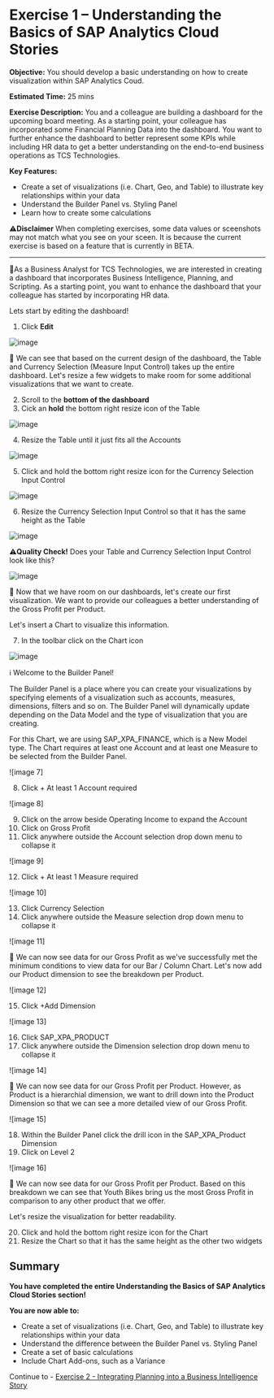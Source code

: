 # Exercise 1 – Understanding the Basics of SAP Analytics Cloud Stories

**Objective:** You should develop a basic understanding on how to create visualization within SAP Analytics Coud. 

**Estimated Time:** 25 mins

**Exercise Description:** You and a colleague are building a dashboard for the upcoming board meeting. As a starting point, your colleague has incorporated some Financial Planning Data into the dashboard. You want to further enhance the dashboard to better represent some KPIs while including HR data to get a better understanding on the end-to-end business operations as TCS Technologies. 

**Key Features:**
- Create a set of visualizations (i.e. Chart, Geo, and Table) to illustrate key relationships within your data
- Understand the Builder Panel vs. Styling Panel 
- Learn how to create some calculations

⚠️**Disclaimer**
When completing exercises, some data values or sceenshots may not match what you see on your sceen. It is because the current exercise is based on a feature that is currently in BETA. 

----------------------------------------------------------------------------------------------------------------------------------------

🚩As a Business Analyst for TCS Technologies, we are interested in creating a dashboard that incorporates Business Intelligence, Planning, and Scripting. As a starting point, you want to enhance the dashboard that your colleague has started by incorporating HR data.
 
Lets start by editing the dashboard!

1. Click **Edit**

![image](https://user-images.githubusercontent.com/112718519/197618454-663a2604-6d6e-482c-b642-00b5db211192.png)

🚩 We can see that based on the current design of the dashboard, the Table and Currency Selection (Measure Input Control) takes up the entire dashboard. Let's resize a few widgets to make room for some additional visualizations that we want to create.

2. Scroll to the **bottom of the dashboard**
3. Cick an **hold** the bottom right resize icon of the Table

![image](https://user-images.githubusercontent.com/112718519/197618514-dd7755d3-cc25-4564-9327-8755ee61c661.png)

4. Resize the Table until it just fits all the Accounts

![image](https://user-images.githubusercontent.com/112718519/197618719-43f9b390-62a1-40bd-b398-b0d94fcc8ca7.png)

5. Click and hold the bottom right resize icon for the Currency Selection Input Control

![image](https://user-images.githubusercontent.com/112718519/197618589-7e4855fa-9bfb-40d6-bfff-255d3fceef3b.png)

6. Resize the Currency Selection Input Control so that it has the same height as the Table

![image](https://user-images.githubusercontent.com/112718519/197618626-1992e4a5-02f7-4368-81e8-dcacc83994f9.png)

⚠️**Quality Check!**
Does your Table and Currency Selection Input Control look like this?

![image](https://user-images.githubusercontent.com/112718519/197613451-4d50dab9-8979-43f7-b9e1-1ef7325952ad.png)

🚩 Now that we have room on our dashboards, let's create our first visualization. We want to provide our colleagues a better understanding of the Gross Profit per Product.
 
Let's insert a Chart to visualize this information.

7. In the toolbar click on the Chart icon

![image](https://user-images.githubusercontent.com/112718519/197613522-55b20a86-4082-41d6-b86c-c3876a537a2e.png)

ℹ️ Welcome to the Builder Panel!

The Builder Panel is a place where you can create your visualizations by specifying elements of a visualization such as accounts, measures, dimensions, filters and so on. The Builder Panel will dynamically update depending on the Data Model and the type of visualization that you are creating. 
 
For this Chart, we are using SAP_XPA_FINANCE, which is a New Model type. The Chart requires at least one Account and at least one Measure to be selected from the Builder Panel. 

![image 7]

8. Click + At least 1 Account required

![image 8]

9. Click on the arrow beside Operating Income to expand the Account
10. Click on Gross Profit
14. Click anywhere outside the Account selection drop down menu to collapse it 

![image 9]

12. Click + At least 1 Measure required

![image 10]

13. Click Currency Selection
14. Click anywhere outside the Measure selection drop down menu to collapse it 

![image 11]

🚩 We can now see data for our Gross Profit as we've successfully met the minimum conditions to view data for our Bar / Column Chart. Let's now add our Product dimension to see the breakdown per Product.

![image 12]

15. Click +Add Dimension

![image 13]

16. Click SAP_XPA_PRODUCT
17. Click anywhere outside the Dimension selection drop down menu to collapse it

![image 14]

🚩 We can now see data for our Gross Profit per Product. However, as Product is a hierarchial dimension, we want to drill down into the Product Dimension so that we can see a more detailed view of our Gross Profit. 

![image 15]

18. Within the Builder Panel click the drill icon in the SAP_XPA_Product Dimension
19. Click on Level 2

![image 16]

🚩 We can now see data for our Gross Profit per Product. Based on this breakdown we can see that Youth Bikes bring us the most Gross Profit in comparison to any other product that we offer.

Let's resize the visualization for better readability. 

20. Click and hold the bottom right resize icon for the Chart
21. Resize the Chart so that it has the same height as the other two widgets

## Summary

**You have completed the entire Understanding the Basics of SAP Analytics Cloud Stories section!**

**You are now able to:**
- Create a set of visualizations (i.e. Chart, Geo, and Table) to illustrate key relationships within your data
- Understand the difference between the Builder Panel vs. Styling Panel 
- Create a set of basic calculations
- Include Chart Add-ons, such as a Variance

Continue to - [Exercise 2 - Integrating Planning into a Business Intelligence Story](../ex2/README.md)

